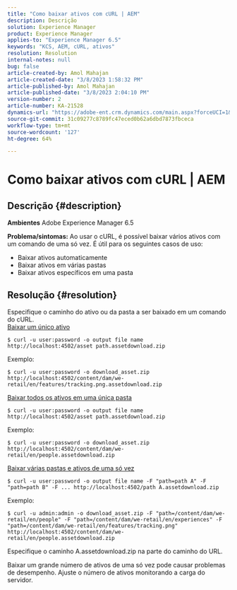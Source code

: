 ```yaml
---
title: "Como baixar ativos com cURL | AEM"
description: Descrição
solution: Experience Manager
product: Experience Manager
applies-to: "Experience Manager 6.5"
keywords: "KCS, AEM, cURL, ativos"
resolution: Resolution
internal-notes: null
bug: false
article-created-by: Amol Mahajan
article-created-date: "3/8/2023 1:58:32 PM"
article-published-by: Amol Mahajan
article-published-date: "3/8/2023 2:04:10 PM"
version-number: 2
article-number: KA-21528
dynamics-url: "https://adobe-ent.crm.dynamics.com/main.aspx?forceUCI=1&pagetype=entityrecord&etn=knowledgearticle&id=dc8a114f-b9bd-ed11-83ff-6045bd006268"
source-git-commit: 31c09277c8789fc47eced0b62a6dbd7873fbceca
workflow-type: tm+mt
source-wordcount: '127'
ht-degree: 64%

---
```


# Como baixar ativos com cURL | AEM

## Descrição {#description}

<b>Ambientes</b>
Adobe Experience Manager 6.5


<b>Problema/sintomas:</b>
Ao usar o cURL, é possível baixar vários ativos com um comando de uma só vez. É útil para os seguintes casos de uso:

- Baixar ativos automaticamente
- Baixar ativos em várias pastas
- Baixar ativos específicos em uma pasta



## Resolução {#resolution}

Especifique o caminho do ativo ou da pasta a ser baixado em um comando do cURL.<br>
<u>Baixar um único ativo</u>


```
$ curl -u user:password -o output file name http://localhost:4502/asset path.assetdownload.zip
```


Exemplo:


```
$ curl -u user:password -o download_asset.zip http://localhost:4502/content/dam/we-retail/en/features/tracking.png.assetdownload.zip
```


<u>Baixar todos os ativos em uma única pasta</u>


```
$ curl -u user:password -o output file name http://localhost:4502/asset path.assetdownload.zip
```


Exemplo:


```
$ curl -u user:password -o download_asset.zip http://localhost:4502/content/dam/we-retail/en/people.assetdownload.zip
```


<u>Baixar várias pastas e ativos de uma só vez</u>


```
$ curl -u user:password -o output file name -F "path=path A" -F "path=path B" -F ... http://localhost:4502/path A.assetdownload.zip
```


Exemplo:


```
$ curl -u admin:admin -o download_asset.zip -F "path=/content/dam/we-retail/en/people" -F "path=/content/dam/we-retail/en/experiences" -F "path=/content/dam/we-retail/en/features/tracking.png" http://localhost:4502/content/dam/we-retail/en/people.assetdownload.zip
```


Especifique o caminho A.assetdownload.zip na parte do caminho do URL.

Baixar um grande número de ativos de uma só vez pode causar problemas de desempenho. Ajuste o número de ativos monitorando a carga do servidor.
